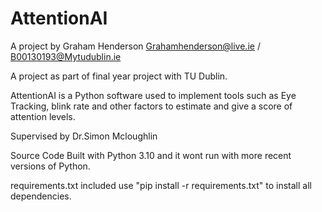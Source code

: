 # AttentionAI

A project by Graham Henderson Grahamhenderson@live.ie / B00130193@Mytudublin.ie

A project as part of final year project with TU Dublin.

AttentionAI is a Python software used to implement tools such as Eye Tracking, blink rate and other factors to estimate and give a score of attention levels.

Supervised by Dr.Simon Mcloughlin 

Source Code Built with Python 3.10 and it wont run with more recent versions of Python.

requirements.txt included use "pip install -r requirements.txt" to install all dependencies.
